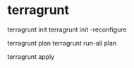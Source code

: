 # terragrunt


terragrunt init
terragrunt init -reconfigure

terragrunt plan
terragrunt run-all plan

terragrunt apply